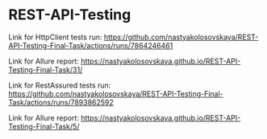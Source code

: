# REST-API-Testing
Link for HttpClient tests run: https://github.com/nastyakolosovskaya/REST-API-Testing-Final-Task/actions/runs/7864246461

Link for Allure report: https://nastyakolosovskaya.github.io/REST-API-Testing-Final-Task/31/


Link for RestAssured tests run: https://github.com/nastyakolosovskaya/REST-API-Testing-Final-Task/actions/runs/7893862592

Link for Allure report: https://nastyakolosovskaya.github.io/REST-API-Testing-Final-Task/5/
